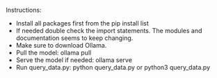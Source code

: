 Instructions:

- Install all packages first from the pip install list
- If needed double check the import statements.  The modules and documentation seems to keep changing.
- Make sure to download Ollama.  
- Pull the model:  ollama pull <modelname>
- Serve the model if needed: ollama serve
- Run query_data.py: python query_data.py or python3 query_data.py 
